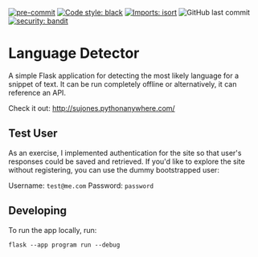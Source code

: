 [![pre-commit](https://img.shields.io/badge/pre--commit-enabled-brightgreen?logo=pre-commit&logoColor=white&style=for-the-badge)](https://github.com/pre-commit/precommit)
[![Code style: black](https://img.shields.io/badge/code%20style-black-000000.svg?style=for-the-badge)](https://github.com/psf/black)
[![Imports: isort](https://img.shields.io/badge/%20imports-isort-%231674b1?&style=for-the-badge)](https://pycqa.github.io/isort/)
![GitHub last commit](https://img.shields.io/github/last-commit/mason3k/scripts?style=for-the-badge)
[![security: bandit](https://img.shields.io/badge/security-bandit-yellow.svg?style=for-the-badge)](https://github.com/PyCQA/bandit)

# Language Detector

A simple Flask application for detecting the most likely language for a snippet of text. It can be run completely offline or alternatively, it can reference an API.

Check it out: http://sujones.pythonanywhere.com/

## Test User

As an exercise, I implemented authentication for the site so that user's responses could be saved and retrieved. If you'd like to explore the site without registering, you can use the dummy bootstrapped user:

Username: `test@me.com` 
Password: `password`

## Developing

To run the app locally, run:

```shell
flask --app program run --debug
```
